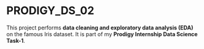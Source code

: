 # PRODIGY_DS_02
This project performs **data cleaning and exploratory data analysis (EDA)** on the famous Iris dataset.   It is part of my **Prodigy Internship Data Science Task-1**.
